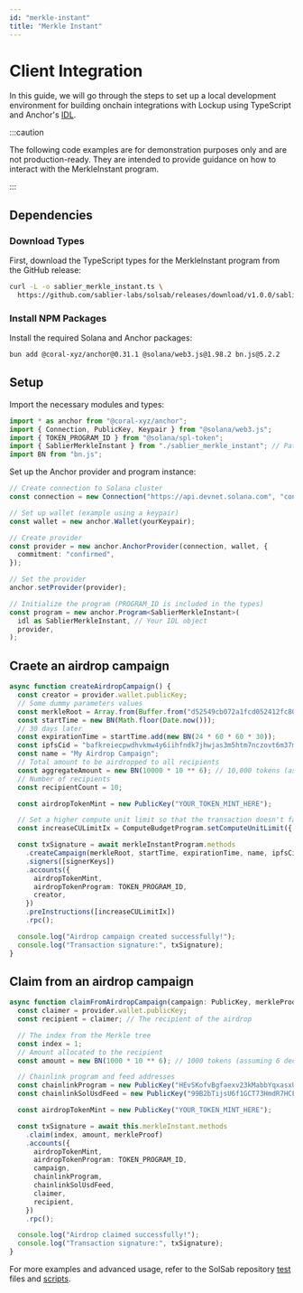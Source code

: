 ```yaml
---
id: "merkle-instant"
title: "Merkle Instant"
---
```


# Client Integration

In this guide, we will go through the steps to set up a local development environment for building onchain integrations
with Lockup using TypeScript and Anchor's [IDL](https://www.anchor-lang.com/docs/basics/idl).

:::caution

The following code examples are for demonstration purposes only and are not production-ready. They are intended to
provide guidance on how to interact with the MerkleInstant program.

:::

## Dependencies

### Download Types

First, download the TypeScript types for the MerkleInstant program from the GitHub release:

```bash
curl -L -o sablier_merkle_instant.ts \
  https://github.com/sablier-labs/solsab/releases/download/v1.0.0/sablier_merkle_instant.ts
```

### Install NPM Packages

Install the required Solana and Anchor packages:

```bash
bun add @coral-xyz/anchor@0.31.1 @solana/web3.js@1.98.2 bn.js@5.2.2
```

## Setup

Import the necessary modules and types:

```typescript
import * as anchor from "@coral-xyz/anchor";
import { Connection, PublicKey, Keypair } from "@solana/web3.js";
import { TOKEN_PROGRAM_ID } from "@solana/spl-token";
import { SablierMerkleInstant } from "./sablier_merkle_instant"; // Path to your downloaded types
import BN from "bn.js";
```

Set up the Anchor provider and program instance:

```typescript
// Create connection to Solana cluster
const connection = new Connection("https://api.devnet.solana.com", "confirmed");

// Set up wallet (example using a keypair)
const wallet = new anchor.Wallet(yourKeypair);

// Create provider
const provider = new anchor.AnchorProvider(connection, wallet, {
  commitment: "confirmed",
});

// Set the provider
anchor.setProvider(provider);

// Initialize the program (PROGRAM_ID is included in the types)
const program = new anchor.Program<SablierMerkleInstant>(
  idl as SablierMerkleInstant, // Your IDL object
  provider,
);
```

## Craete an airdrop campaign

```typescript
async function createAirdropCampaign() {
  const creator = provider.wallet.publicKey;
  // Some dummy parameters values
  const merkleRoot = Array.from(Buffer.from("d52549cb072a1fcd052412fc80f678effe92aeeedccd1cae632c5c6e1de89379", "hex"));
  const startTime = new BN(Math.floor(Date.now()));
  // 30 days later
  const expirationTime = startTime.add(new BN(24 * 60 * 60 * 30));
  const ipfsCid = "bafkreiecpwdhvkmw4y6iihfndk7jhwjas3m5htm7nczovt6m37mucwgsrq";
  const name = "My Airdrop Campaign";
  // Total amount to be airdropped to all recipients
  const aggregateAmount = new BN(10000 * 10 ** 6); // 10,000 tokens (assuming 6 decimals)
  // Number of recipients
  const recipientCount = 10;

  const airdropTokenMint = new PublicKey("YOUR_TOKEN_MINT_HERE");

  // Set a higher compute unit limit so that the transaction doesn't fail
  const increaseCULimitIx = ComputeBudgetProgram.setComputeUnitLimit({ units: 1_000_000 });

  const txSignature = await merkleInstantProgram.methods
    .createCampaign(merkleRoot, startTime, expirationTime, name, ipfsCid, aggregateAmount, recipientCount)
    .signers([signerKeys])
    .accounts({
      airdropTokenMint,
      airdropTokenProgram: TOKEN_PROGRAM_ID,
      creator,
    })
    .preInstructions([increaseCULimitIx])
    .rpc();

  console.log("Airdrop campaign created successfully!");
  console.log("Transaction signature:", txSignature);
}
```

## Claim from an airdrop campaign

```typescript
async function claimFromAirdropCampaign(campaign: PublicKey, merkleProof: number[][]) {
  const claimer = provider.wallet.publicKey;
  const recipient = claimer; // The recipient of the airdrop

  // The index from the Merkle tree
  const index = 1;
  // Amount allocated to the recipient
  const amount = new BN(1000 * 10 ** 6); // 1000 tokens (assuming 6 decimals)

  // Chainlink program and feed addresses
  const chainlinkProgram = new PublicKey("HEvSKofvBgfaexv23kMabbYqxasxU3mQ4ibBMEmJWHny");
  const chainlinkSolUsdFeed = new PublicKey("99B2bTijsU6f1GCT73HmdR7HCFFjGMBcPZY6jZ96ynrR");

  const airdropTokenMint = new PublicKey("YOUR_TOKEN_MINT_HERE");

  const txSignature = await this.merkleInstant.methods
    .claim(index, amount, merkleProof)
    .accounts({
      airdropTokenMint,
      airdropTokenProgram: TOKEN_PROGRAM_ID,
      campaign,
      chainlinkProgram,
      chainlinkSolUsdFeed,
      claimer,
      recipient,
    })
    .rpc();

  console.log("Airdrop claimed successfully!");
  console.log("Transaction signature:", txSignature);
}
```

For more examples and advanced usage, refer to the SolSab repository
[test](https://github.com/sablier-labs/solsab/tree/e1085fe87ea3d02556156ee446e820d150af483e/tests/merkle-instant) files
and [scripts](https://github.com/sablier-labs/solsab/tree/e1085fe87ea3d02556156ee446e820d150af483e/scripts/ts).
